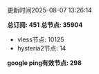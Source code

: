 更新时间2025-08-07 13:26:14

**总订阅: 451**
**总节点: 35904**
- vless节点: 10125
- hysteria2节点: 14

**google ping有效节点: 298**
